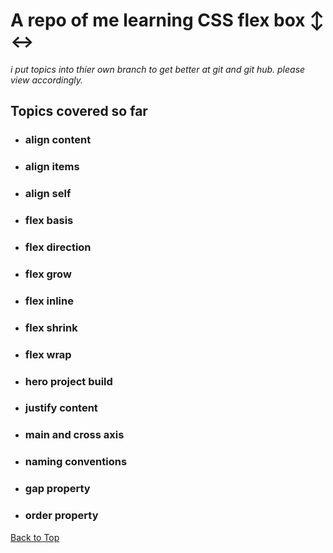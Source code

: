 <a name="custom_anchor_name"></a>

# A repo of me learning CSS flex box :arrow_up_down: :left_right_arrow:

_i put topics into thier own branch to get better at git and git hub. please view accordingly._

## Topics covered so far

- ### align content
- ### align items
- ### align self
- ### flex basis
- ### flex direction
- ### flex grow
- ### flex inline
- ### flex shrink
- ### flex wrap
- ### hero project build
- ### justify content
- ### main and cross axis
- ### naming conventions
- ### gap property
- ### order property 

[Back to Top](#custom_anchor_name)
